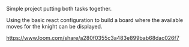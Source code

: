 Simple project putting  both tasks together. 

Using the basic react configuration to build a board where the available moves for the knight can be displayed. 

https://www.loom.com/share/a280f0355c3a483e899bab68dac026f7
